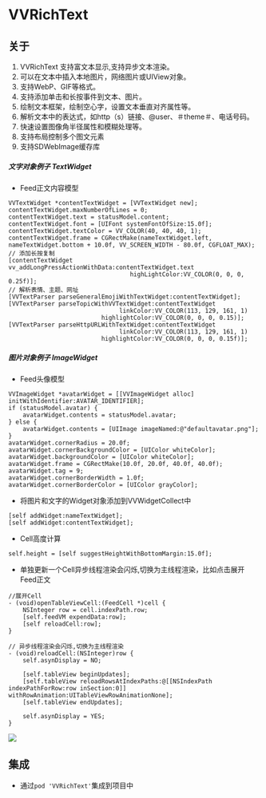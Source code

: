 
# VVRichText 

## 关于 

1. VVRichText 支持富文本显示,支持异步文本渲染。
1. 可以在文本中插入本地图片，网络图片或UIView对象。
1. 支持WebP、GIF等格式。
1. 支持添加单击和长按事件到文本、图片。
1. 绘制文本框架，绘制空心字，设置文本垂直对齐属性等。
1. 解析文本中的表达式，如http（s）链接、@user、＃theme＃、电话号码。
1. 快速设置图像角半径属性和模糊处理等。
1. 支持布局控制多个图文元素
1. 支持SDWebImage缓存库

##### 文字对象例子 TextWidget
* Feed正文内容模型  
```obj-c
VVTextWidget *contentTextWidget = [VVTextWidget new];
contentTextWidget.maxNumberOfLines = 0;
contentTextWidget.text = statusModel.content;
contentTextWidget.font = [UIFont systemFontOfSize:15.0f];
contentTextWidget.textColor = VV_COLOR(40, 40, 40, 1);
contentTextWidget.frame = CGRectMake(nameTextWidget.left, nameTextWidget.bottom + 10.0f, VV_SCREEN_WIDTH - 80.0f, CGFLOAT_MAX);
// 添加长按复制
[contentTextWidget vv_addLongPressActionWithData:contentTextWidget.text
                                  highLightColor:VV_COLOR(0, 0, 0, 0.25f)];
// 解析表情、主题、网址
[VVTextParser parseGeneralEmojiWithTextWidget:contentTextWidget];
[VVTextParser parseTopicWithVVTextWidget:contentTextWidget
                               linkColor:VV_COLOR(113, 129, 161, 1)
                          highlightColor:VV_COLOR(0, 0, 0, 0.15)];
[VVTextParser parseHttpURLWithTextWidget:contentTextWidget
                               linkColor:VV_COLOR(113, 129, 161, 1)
                          highlightColor:VV_COLOR(0, 0, 0, 0.15f)];
```

##### 图片对象例子 ImageWidget 
* Feed头像模型 
```obj-c
VVImageWidget *avatarWidget = [[VVImageWidget alloc] initWithIdentifier:AVATAR_IDENTIFIER];
if (statusModel.avatar) {
    avatarWidget.contents = statusModel.avatar;
} else {
    avatarWidget.contents = [UIImage imageNamed:@"defaultavatar.png"];
}
avatarWidget.cornerRadius = 20.0f;
avatarWidget.cornerBackgroundColor = [UIColor whiteColor];
avatarWidget.backgroundColor = [UIColor whiteColor];
avatarWidget.frame = CGRectMake(10.0f, 20.0f, 40.0f, 40.0f);
avatarWidget.tag = 9;
avatarWidget.cornerBorderWidth = 1.0f;
avatarWidget.cornerBorderColor = [UIColor grayColor];
```
* 将图片和文字的Widget对象添加到VVWidgetCollect中

```obj-c
[self addWidget:nameTextWidget];
[self addWidget:contentTextWidget];
```

* Cell高度计算

```obj-c
self.height = [self suggestHeightWithBottomMargin:15.0f];
```

* 单独更新一个Cell异步线程渲染会闪烁,切换为主线程渲染，比如点击展开Feed正文
```obj-c
//展开Cell
- (void)openTableViewCell:(FeedCell *)cell {
    NSInteger row = cell.indexPath.row;
    [self.feedVM expendData:row];
    [self reloadCell:row];
}

// 异步线程渲染会闪烁,切换为主线程渲染
- (void)reloadCell:(NSInteger)row {
    self.asynDisplay = NO;

    [self.tableView beginUpdates];
    [self.tableView reloadRowsAtIndexPaths:@[[NSIndexPath indexPathForRow:row inSection:0]] withRowAnimation:UITableViewRowAnimationNone];
    [self.tableView endUpdates];

    self.asynDisplay = YES;
}
```

![](https://user-gold-cdn.xitu.io/2019/9/3/16cf525faeb378ed?w=650&h=734&f=png&s=282428)

## 集成

* 通过`pod 'VVRichText'`集成到项目中 
